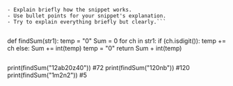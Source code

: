 ```Explain briefly what the snippet does.

- Explain briefly how the snippet works.
- Use bullet points for your snippet's explanation.
- Try to explain everything briefly but clearly.```


```
def findSum(str1):
    temp = "0"
    Sum = 0
    for ch in str1:
        if (ch.isdigit()):
            temp += ch
        else:
            Sum += int(temp)
            temp = "0"
    return Sum + int(temp)
```

```
print(findSum("12ab20z40")) #72
print(findSum("120nb")) #120
print(findSum("1m2n2")) #5
```
